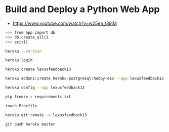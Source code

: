 # Build and Deploy a Python Web App

* <https://www.youtube.com/watch?v=w25ea_I89iM>

```bash
>>> from app import db
>>> db.create_all()
>>> exit()
```

```bash
heroku --version

heroku login

heroku create lexusfeedback13

heroku addons:create heroku-postgresql:hobby-dev --app lexusfeedback13

heroku config --app lexusfeedback13

pip freeze > requirements.txt

touch Procfile

heroku git:remote -a lexusfeedback13

git push heroku master
```